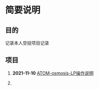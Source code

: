 # 简要说明

## 目的

记录本人空投项目记录

## 项目



1. **2021-11-10**  [ATOM-osmosis-LP操作说明](https://github.com/yux829/airdrops/blob/main/ATOM-osmosis-LP%E6%93%8D%E4%BD%9C%E8%AF%B4%E6%98%8E.md)  

2. 